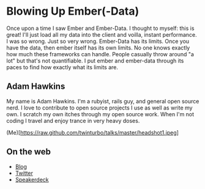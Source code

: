 # Blowing Up Ember(-Data)

Once upon a time I saw Ember and Ember-Data. I thought to myself: this
is great! I'll just load all my data into the client and voilla, instant
performance. I was so wrong. Just so very wrong. Ember-Data has its
limits. Once you have the data, then ember itself has its own limits.
No one knows exactly how much these frameworks can handle. People
casually throw around "a lot" but that's not quantifiable. I put ember
and ember-data through its paces to find how exactly what its limits
are.


## Adam Hawkins

My name is Adam Hawkins. I'm a rubyist, rails guy, and general
open source nerd. I love to contribute to open source projects I use as
well as write my own. I scratch my own itches through my open source
work. When I'm not coding I travel and enjoy trance in very heavy doses.


(Me)[https://raw.github.com/twinturbo/talks/master/headshot1.jpeg]

## On the web

- [Blog](http://broadcastingadam.com)
- [Twitter](https://twitter.com/adman65)
- [Speakerdeck](https://speakerdeck.com/u/twinturbo)


